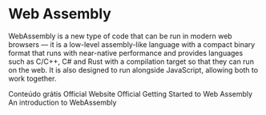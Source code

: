# Web Assembly

WebAssembly is a new type of code that can be run in modern web browsers — it is a low-level assembly-like language with a compact binary format that runs with near-native performance and provides languages such as C/C++, C# and Rust with a compilation target so that they can run on the web. It is also designed to run alongside JavaScript, allowing both to work together.

<ResourceGroupTitle>Conteúdo grátis</ResourceGroupTitle>
<BadgeLink colorScheme='blue' badgeText='Official Website' href='https://webassembly.org/'>Official Website</BadgeLink>
<BadgeLink colorScheme='blue' badgeText='Official Docs' href='https://webassembly.org/getting-started/developers-guide/'>Official Getting Started to Web Assembly</BadgeLink>
<BadgeLink badgeText='Watch' href='https://www.youtube.com/watch?v=3sU557ZKjUs'>An introduction to WebAssembly</BadgeLink>
